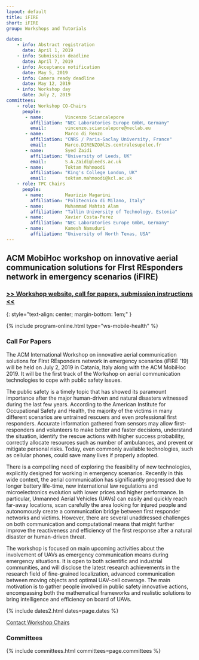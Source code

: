 ```yaml
---
layout: default
title: iFIRE
short: iFIRE
group: Workshops and Tutorials

dates:
    - info: Abstract registration
      date: April 1, 2019
    - info: Submission deadline
      date: April 7, 2019
    - info: Acceptance notification
      date: May 5, 2019
    - info: Camera ready deadline
      date: May 12, 2019
    - info: Workshop day
      date: July 2, 2019
committees:
    - role: Workshop CO-Chairs
      people:
       - name:        Vincenzo Sciancalepore
         affiliation: "NEC Laboratories Europe GmbH, Germany"
         email:       vincenzo.sciancalepore@neclab.eu
       - name:        Marco di Renzo
         affiliation: "CNRS / Paris-Saclay University, France"
         email:       Marco.DIRENZO@l2s.centralesupelec.fr
       - name:        Syed Zaidi
         affiliation: "University of Leeds, UK"
         email:       S.A.Zaidi@leeds.ac.uk
       - name:        Toktam Mahmoodi
         affiliation: "King's College London, UK"
         email:       toktam.mahmoodi@kcl.ac.uk
    - role: TPC Chairs
      people:
       - name:        Maurizio Magarini
         affiliation: "Politecnico di Milano, Italy"
       - name:        Muhammad Mahtab Alam
         affiliation: "Tallin University of Technology, Estonia"
       - name:        Xavier Costa-Perez
         affiliation: "NEC Laboratories Europe GmbH, Germany"
       - name:        Kamesh Namuduri
         affiliation: "University of North Texas, USA"
---
```


## ACM MobiHoc workshop on innovative aerial communication solutions for FIrst REsponders network in emergency scenarios (iFIRE)

### [>> Workshop website, call for papers, submission instructions <<](http://ifire.neclab.eu)
{: style="text-align: center; margin-bottom: 1em;" }


{% include program-online.html type="ws-mobile-health" %}

### Call For Papers

The ACM International Workshop on innovative aerial communication solutions for FIrst REsponders network in emergency scenarios (iFIRE '19) will be held on July 2, 2019 in Catania, Italy along with the ACM MobiHoc 2019. It will be the first track of the Workshop on aerial communication technologies to cope with public safety issues.

The public safety is a timely topic that has showed its paramount importance after the major human-driven and natural disasters witnessed during the last few years. According to the American Institute for Occupational Safety and Health, the majority of the victims in many different scenarios are untrained rescuers and even professional first responders. Accurate information gathered from sensors may allow first-responders and volunteers to make better and faster decisions, understand the situation, identify the rescue actions with higher success probability, correctly allocate resources such as number of ambulances, and prevent or mitigate personal risks. Today, even commonly available technologies, such as cellular phones, could save many lives if properly adopted.

There is a compelling need of exploring the feasibility of new technologies, explicitly designed for working in emergency scenarios. Recently in this wide context, the aerial communication has significantly progressed due to longer battery life-time, new international law regulations and microelectronics evolution with lower prices and higher performance. In particular, Unmanned Aerial Vehicles (UAVs) can easily and quickly reach far-away locations, scan carefully the area looking for injured people and autonomously create a communication bridge between first responder networks and victims. However, there are several unaddressed challenges on both communication and computational means that might further improve the reactiveness and efficiency of the first response after a natural disaster or human-driven threat.

The workshop is focused on main upcoming activities about the involvement of UAVs as emergency communication means during emergency situations. It is open to both scientific and industrial communities, and will disclose the latest research achievements in the research field of fine-grained localization, advanced communication between moving objects and optimal UAV-cell coverage. The main motivation is to gather people involved in public safety innovative actions, encompassing both the mathematical frameworks and realistic solutions to bring intelligence and efficiency on board of UAVs.



{% include dates2.html dates=page.dates %}

<div class="row">
  <div class="col-sm-6 col-sm-offset-3">
    <a href="mailto:{% for person in page.committees[0].people %}{% if person.email and person.email != "" %}{% unless forloop.first %},{% endunless %}{{ person.email }}{% endif %}{% endfor %}?subject=[{{ page.short }}]" class="btn btn-primary btn-block" role="button">Contact Workshop Chairs</a>
  </div>
</div>


### Committees

{% include committees.html committees=page.committees %}
